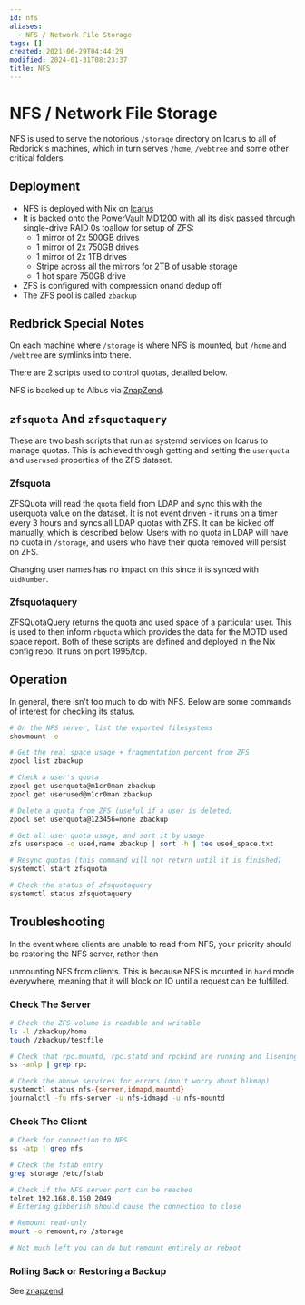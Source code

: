 ```yaml
---
id: nfs
aliases:
  - NFS / Network File Storage
tags: []
created: 2021-06-29T04:44:29
modified: 2024-01-31T08:23:37
title: NFS
---
```


# NFS / Network File Storage

NFS is used to serve the notorious `/storage` directory on Icarus to all of Redbrick's machines, which in turn serves `/home`, `/webtree` and some other critical folders.

## Deployment

- NFS is deployed with Nix on [Icarus](../hardware/nix/icarus.md)
- It is backed onto the PowerVault MD1200 with all its disk passed through single-drive RAID 0s toallow for setup of ZFS:
    - 1 mirror of 2x 500GB drives
    - 1 mirror of 2x 750GB drives
    - 1 mirror of 2x 1TB drives
    - Stripe across all the mirrors for 2TB of usable storage
    - 1 hot spare 750GB drive
- ZFS is configured with compression onand dedup off
- The ZFS pool is called `zbackup`

## Redbrick Special Notes

On each machine where `/storage` is where NFS is mounted, but `/home` and `/webtree` are symlinks into there.

There are 2 scripts used to control quotas, detailed below.

NFS is backed up to Albus via [ZnapZend](znapzend.md).

## `zfsquota` And `zfsquotaquery`

These are two bash scripts that run as systemd services on Icarus to manage quotas. This is achieved through getting and setting the `userquota` and `userused` properties of the ZFS dataset.

### Zfsquota

ZFSQuota will read the `quota` field from LDAP and sync this with the userquota value on the dataset. It is not event driven - it runs on a timer every 3 hours and syncs all LDAP quotas with ZFS. It can be kicked off manually, which is described below. Users with no quota in LDAP will have no quota in `/storage`, and users who have their quota removed will persist on ZFS.

Changing user names has no impact on this since it is synced with `uidNumber`.

### Zfsquotaquery

ZFSQuotaQuery returns the quota and used space of a particular user. This is used to then inform `rbquota` which provides the data for the MOTD used space report. Both of these scripts are defined and deployed in the Nix config repo. It runs on port 1995/tcp.

## Operation

In general, there isn't too much to do with NFS. Below are some commands of interest for checking its status.

```bash
# On the NFS server, list the exported filesystems
showmount -e

# Get the real space usage + fragmentation percent from ZFS
zpool list zbackup

# Check a user's quota
zpool get userquota@m1cr0man zbackup
zpool get userused@m1cr0man zbackup

# Delete a quota from ZFS (useful if a user is deleted)
zpool set userquota@123456=none zbackup

# Get all user quota usage, and sort it by usage
zfs userspace -o used,name zbackup | sort -h | tee used_space.txt

# Resync quotas (this command will not return until it is finished)
systemctl start zfsquota

# Check the status of zfsquotaquery
systemctl status zfsquotaquery
```

## Troubleshooting

In the event where clients are unable to read from NFS, your priority should be restoring the NFS server, rather than

unmounting NFS from clients. This is because NFS is mounted in `hard` mode everywhere, meaning that it will block on IO until a request can be fulfilled.

### Check The Server

```bash
# Check the ZFS volume is readable and writable
ls -l /zbackup/home
touch /zbackup/testfile

# Check that rpc.mountd, rpc.statd and rpcbind are running and lisening
ss -anlp | grep rpc

# Check the above services for errors (don't worry about blkmap)
systemctl status nfs-{server,idmapd,mountd}
journalctl -fu nfs-server -u nfs-idmapd -u nfs-mountd
```

### Check The Client

```bash
# Check for connection to NFS
ss -atp | grep nfs

# Check the fstab entry
grep storage /etc/fstab

# Check if the NFS server port can be reached
telnet 192.168.0.150 2049
# Entering gibberish should cause the connection to close

# Remount read-only
mount -o remount,ro /storage

# Not much left you can do but remount entirely or reboot
```

### Rolling Back or Restoring a Backup

See [znapzend](znapzend.md)
